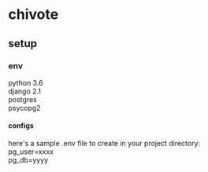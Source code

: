 # chivote
## setup
### env
python 3.6\
django 2.1\
postgres\
psycopg2

#### configs
here's a sample .env file to create in your project directory:\
pg_user=xxxx\
pg_db=yyyy
